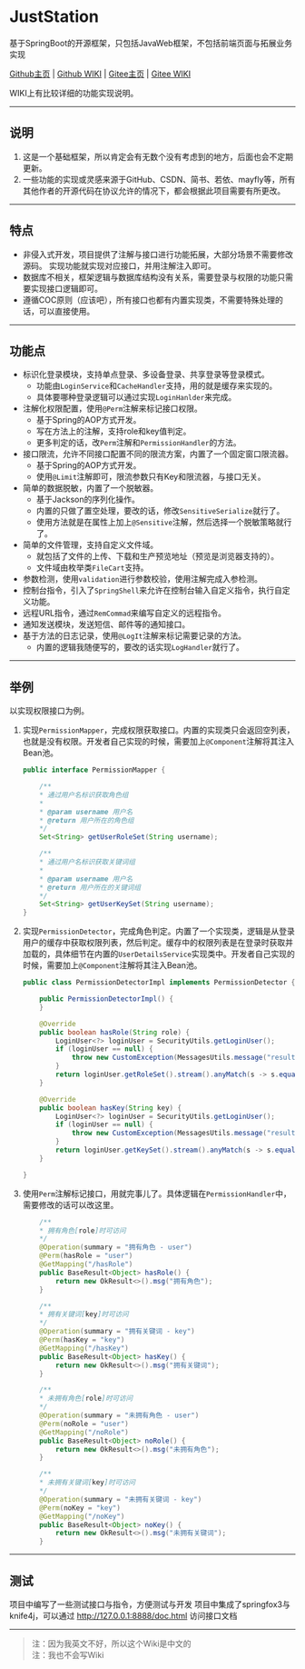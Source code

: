 # JustStation

基于SpringBoot的开源框架，只包括JavaWeb框架，不包括前端页面与拓展业务实现

[Github主页](https://github.com/Verlif/JustStation) | [Github WIKI](https://github.com/Verlif/JustStation/wiki) | [Gitee主页](https://gitee.com/Verlif/JustStation) | [Gitee WIKI](https://gitee.com/Verlif/JustStation/wikis/Home)

WIKI上有比较详细的功能实现说明。

----

## 说明

1. 这是一个基础框架，所以肯定会有无数个没有考虑到的地方，后面也会不定期更新。
2. 一些功能的实现或灵感来源于GitHub、CSDN、简书、若依、mayfly等，所有其他作者的开源代码在协议允许的情况下，都会根据此项目需要有所更改。

----

## 特点

* 非侵入式开发，项目提供了注解与接口进行功能拓展，大部分场景不需要修改源码。
  实现功能就实现对应接口，并用注解注入即可。
* 数据库不相关，框架逻辑与数据库结构没有关系，需要登录与权限的功能只需要实现接口逻辑即可。
* 遵循COC原则（应该吧），所有接口也都有内置实现类，不需要特殊处理的话，可以直接使用。

----

## 功能点

* 标识化登录模块，支持单点登录、多设备登录、共享登录等登录模式。
  * 功能由`LoginService`和`CacheHandler`支持，用的就是缓存来实现的。
  * 具体要哪种登录逻辑可以通过实现`LoginHanlder`来完成。
* 注解化权限配置，使用`@Perm`注解来标记接口权限。
  * 基于Spring的AOP方式开发。
  * 写在方法上的注解，支持role和key值判定。
  * 更多判定的话，改`Perm`注解和`PermissionHandler`的方法。
* 接口限流，允许不同接口配置不同的限流方案，内置了一个固定窗口限流器。
  * 基于Spring的AOP方式开发。
  * 使用`@Limit`注解即可，限流参数只有Key和限流器，与接口无关。
* 简单的数据脱敏，内置了一个脱敏器。
  * 基于Jackson的序列化操作。
  * 内置的只做了置空处理，要改的话，修改`SensitiveSerialize`就行了。
  * 使用方法就是在属性上加上`@Sensitive`注解，然后选择一个脱敏策略就行了。
* 简单的文件管理，支持自定义文件域。
  * 就包括了文件的上传、下载和生产预览地址（预览是浏览器支持的）。
  * 文件域由枚举类`FileCart`支持。
* 参数检测，使用`validation`进行参数校验，使用注解完成入参检测。
* 控制台指令，引入了`SpringShell`来允许在控制台输入自定义指令，执行自定义功能。
* 远程URL指令，通过`RemCommad`来编写自定义的远程指令。
* 通知发送模块，发送短信、邮件等的通知接口。
* 基于方法的日志记录，使用`@LogIt`注解来标记需要记录的方法。
  * 内置的逻辑我随便写的，要改的话实现`LogHandler`就行了。

----

## 举例

以实现权限接口为例。

1. 实现`PermissionMapper`，完成权限获取接口。内置的实现类只会返回空列表，也就是没有权限。开发者自己实现的时候，需要加上`@Component`注解将其注入Bean池。

    ```java
    public interface PermissionMapper {

        /**
        * 通过用户名标识获取角色组
        *
        * @param username 用户名
        * @return 用户所在的角色组
        */
        Set<String> getUserRoleSet(String username);

        /**
        * 通过用户名标识获取关键词组
        *
        * @param username 用户名
        * @return 用户所在的关键词组
        */
        Set<String> getUserKeySet(String username);
    }
    ```

2. 实现`PermissionDetector`，完成角色判定。内置了一个实现类，逻辑是从登录用户的缓存中获取权限列表，然后判定。缓存中的权限列表是在登录时获取并加载的，具体细节在内置的`UserDetailsService`实现类中。开发者自己实现的时候，需要加上`@Component`注解将其注入Bean池。

    ```java
    public class PermissionDetectorImpl implements PermissionDetector {

        public PermissionDetectorImpl() {
        }

        @Override
        public boolean hasRole(String role) {
            LoginUser<?> loginUser = SecurityUtils.getLoginUser();
            if (loginUser == null) {
                throw new CustomException(MessagesUtils.message("result.fail.login.not"));
            }
            return loginUser.getRoleSet().stream().anyMatch(s -> s.equals(role));
        }

        @Override
        public boolean hasKey(String key) {
            LoginUser<?> loginUser = SecurityUtils.getLoginUser();
            if (loginUser == null) {
                throw new CustomException(MessagesUtils.message("result.fail.login.not"));
            }
            return loginUser.getKeySet().stream().anyMatch(s -> s.equals(key));
        }

    }
    ```

3. 使用`Perm`注解标记接口，用就完事儿了。具体逻辑在`PermissionHandler`中，需要修改的话可以改这里。

    ```java
        /**
        * 拥有角色[role]时可访问
        */
        @Operation(summary = "拥有角色 - user")
        @Perm(hasRole = "user")
        @GetMapping("/hasRole")
        public BaseResult<Object> hasRole() {
            return new OkResult<>().msg("拥有角色");
        }

        /**
        * 拥有关键词[key]时可访问
        */
        @Operation(summary = "拥有关键词 - key")
        @Perm(hasKey = "key")
        @GetMapping("/hasKey")
        public BaseResult<Object> hasKey() {
            return new OkResult<>().msg("拥有关键词");
        }

        /**
        * 未拥有角色[role]时可访问
        */
        @Operation(summary = "未拥有角色 - user")
        @Perm(noRole = "user")
        @GetMapping("/noRole")
        public BaseResult<Object> noRole() {
            return new OkResult<>().msg("未拥有角色");
        }

        /**
        * 未拥有关键词[key]时可访问
        */
        @Operation(summary = "未拥有关键词 - key")
        @Perm(noKey = "key")
        @GetMapping("/noKey")
        public BaseResult<Object> noKey() {
            return new OkResult<>().msg("未拥有关键词");
        }
    ```

----

## 测试

项目中编写了一些测试接口与指令，方便测试与开发
项目中集成了springfox3与knife4j，可以通过 <http://127.0.0.1:8888/doc.html> 访问接口文档

----

> 注：因为我英文不好，所以这个Wiki是中文的  
> 注：我也不会写Wiki
